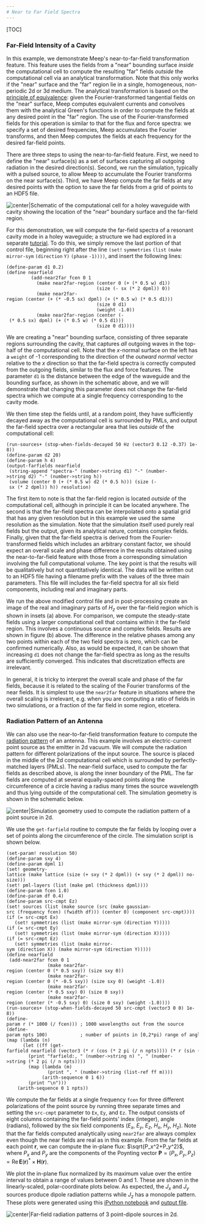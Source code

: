 ```yaml
---
# Near to Far Field Spectra
---
```


[TOC]

### Far-Field Intensity of a Cavity

In this example, we demonstrate Meep's near-to-far-field transformation feature. This feature uses the fields from a "near" bounding surface <i>inside</i> the computational cell to compute the resulting "far" fields <i>outside</i> the computational cell via an analytical transformation. Note that this only works if the "near" surface and the "far" region lie in a single, homogeneous, non-periodic 2d or 3d medium. The analytical transformation is based on the [principle of equivalence](http://arxiv.org/abs/1301.5366): given the Fourier-transformed tangential fields on the "near" surface, Meep computes equivalent currents and convolves them with the analytical Green's functions in order to compute the fields at any desired point in the "far" region. The use of the Fourier-transformed fields for this operation is similar to that for the flux and force spectra: we specify a set of desired frequencies, Meep accumulates the Fourier transforms, and then Meep computes the fields at each frequency for the desired far-field points.

There are three steps to using the near-to-far-field feature. First, we need to define the "near" surface(s) as a set of surfaces capturing all outgoing radiation in the desired direction(s). Second, we run the simulation, typically with a pulsed source, to allow Meep to accumulate the Fourier transforms on the near surface(s). Third, we have Meep compute the far fields at any desired points with the option to save the far fields from a grid of points to an HDF5 file.

![center|Schematic of the computational cell for a holey waveguide with cavity showing the location of the "near" boundary surface and the far-field region.](../images/N2ff_comp_cell.png)

For this demonstration, we will compute the far-field spectra of a resonant cavity mode in a holey waveguide; a structure we had explored in a separate [tutorial](Resonant_Modes_and_Transmission_in_a_Waveguide_Cavity.md). To do this, we simply remove the last portion of that control file, beginning right after the line `(set!` `symmetries` `(list` `(make` `mirror-sym` `(direction` `Y)` `(phase` `-1))))`, and insert the following lines:

```
(define-param d1 0.2)
(define nearfield
         (add-near2far fcen 0 1
           (make near2far-region (center 0 (+ (* 0.5 w) d1))
                                 (size (- sx (* 2 dpml)) 0))
           (make near2far-region (center (+ (* -0.5 sx) dpml) (+ (* 0.5 w) (* 0.5 d1)))
                                 (size 0 d1)
                                 (weight -1.0))
           (make near2far-region (center (- (* 0.5 sx) dpml) (+ (* 0.5 w) (* 0.5 d1)))
                                 (size 0 d1))))
```

We are creating a "near" bounding surface, consisting of three separate regions surrounding the cavity, that captures <i>all</i> outgoing waves in the top-half of the computational cell. Note that the *x*-normal surface on the left has a `weight` of -1 corresponding to the direction of the *outward normal* vector relative to the *x* direction so that the far-field spectra is correctly computed from the outgoing fields, similar to the flux and force features. The parameter `d1` is the distance between the edge of the waveguide and the bounding surface, as shown in the schematic above, and we will demonstrate that changing this parameter does not change the far-field spectra which we compute at a single frequency corresponding to the cavity mode.

We then time step the fields until, at a random point, they have sufficiently decayed away as the computational cell is surrounded by PMLs, and output the far-field spectra over a rectangular area that lies <i>outside</i> of the computational cell:

```
(run-sources+ (stop-when-fields-decayed 50 Hz (vector3 0.12 -0.37) 1e-8))
(define-param d2 20)
(define-param h 4)
(output-farfields nearfield
 (string-append "spectra-" (number->string d1) "-" (number->string d2) "-" (number->string h))
 (volume (center 0 (+ (* 0.5 w) d2 (* 0.5 h))) (size (- sx (* 2 dpml)) h)) resolution)
```

The first item to note is that the far-field region is located <i>outside</i> of the computational cell, although in principle it can be located anywhere. The second is that the far-field spectra can be interpolated onto a spatial grid that has any given resolution but in this example we used the same resolution as the simulation. Note that the simulation itself used purely real fields but the output, given its analytical nature, contains complex fields. Finally, given that the far-field spectra is derived from the Fourier-transformed fields which includes an arbitrary constant factor, we should expect an overall scale and phase difference in the results obtained using the near-to-far-field feature with those from a corresponding simulation involving the full computational volume. The key point is that the results will be qualitatively but not quantitatively identical. The data will be written out to an HDF5 file having a filename prefix with the values of the three main parameters. This file will includes the far-field spectra for all six field components, including real and imaginary parts.

We run the above modified control file and in post-processing create an image of the real and imaginary parts of $H_z$ over the far-field region which is shown in insets (a) above. For comparison, we compute the steady-state fields using a larger computational cell that contains within it the far-field region. This involves a continuous source and complex fields. Results are shown in figure (b) above. The difference in the relative phases among any two points within each of the two field spectra is zero, which can be confirmed numerically. Also, as would be expected, it can be shown that increasing `d1` does not change the far-field spectra as long as the results are sufficiently converged. This indicates that discretization effects are irrelevant.

In general, it is tricky to interpret the overall scale and phase of the far fields, because it is related to the scaling of the Fourier transforms of the near fields. It is simplest to use the `near2far` feature in situations where the overall scaling is irrelevant, e.g. when you are computing a ratio of fields in two simulations, or a fraction of the far field in some region, etcetera.

### Radiation Pattern of an Antenna

We can also use the near-to-far-field transformation feature to compute the [radiation pattern](https://en.wikipedia.org/wiki/Radiation_pattern) of an antenna. This example involves an electric-current point source as the emitter in 2d vacuum. We will compute the radiation pattern for different polarizations of the input source. The source is placed in the middle of the 2d computational cell which is surrounded by perfectly-matched layers (PMLs). The near-field surface, used to compute the far fields as described above, is along the inner boundary of the PML. The far fields are computed at several equally-spaced points along the circumference of a circle having a radius many times the source wavelength and thus lying outside of the computational cell. The simulation geometry is shown in the schematic below.

![center|Simulation geometry used to compute the radiation pattern of a point source in 2d.](../images/Near2far_simulation_geometry.png)



We use the `get-farfield` routine to compute the far fields by looping over a set of points along the circumference of the circle. The simulation script is shown below.

```
(set-param! resolution 50)
(define-param sxy 4)
(define-param dpml 1)
(set! geometry-lattice (make lattice (size (+ sxy (* 2 dpml)) (+ sxy (* 2 dpml)) no-size)))
(set! pml-layers (list (make pml (thickness dpml))))
(define-param fcen 1.0)
(define-param df 0.4)
(define-param src-cmpt Ez)
(set! sources (list (make source (src (make gaussian-src (frequency fcen) (fwidth df))) (center 0) (component src-cmpt))))
(if (= src-cmpt Ex)
   (set! symmetries (list (make mirror-sym (direction Y)))))
(if (= src-cmpt Ey)
   (set! symmetries (list (make mirror-sym (direction X)))))
(if (= src-cmpt Ez)
   (set! symmetries (list (make mirror-sym (direction X)) (make mirror-sym (direction Y)))))
(define nearfield
 (add-near2far fcen 0 1
               (make near2far-region (center 0 (* 0.5 sxy)) (size sxy 0))
               (make near2far-region (center 0 (* -0.5 sxy)) (size sxy 0) (weight -1.0))
               (make near2far-region (center (* 0.5 sxy) 0) (size 0 sxy))
               (make near2far-region (center (* -0.5 sxy) 0) (size 0 sxy) (weight -1.0))))
(run-sources+ (stop-when-fields-decayed 50 src-cmpt (vector3 0 0) 1e-8))
(define-param r (* 1000 (/ fcen))) ; 1000 wavelengths out from the source                                                                                          
(define-param npts 100)            ; number of points in [0,2*pi) range of angles                                                                                  
(map (lambda (n)
      (let ((ff (get-farfield nearfield (vector3 (* r (cos (* 2 pi (/ n npts)))) (* r (sin (* 2 pi (/ n npts)))) 0))))
        (print "farfield:, " (number->string n) ", " (number->string (* 2 pi (/ n npts))))
        (map (lambda (m)
               (print ", " (number->string (list-ref ff m))))
             (arith-sequence 0 1 6))
        (print "\n")))
    (arith-sequence 0 1 npts))
```


We compute the far fields at a single frequency `fcen` for three different polarizations of the point source by running three separate times and setting the `src-cmpt` parameter to `Ex`, `Ey`, and `Ez`. The output consists of eight columns containing the far-field points' index (integer), angle (radians), followed by the six field components ($E_x$, $E_y$, $E_z$, $H_x$, $H_y$, $H_z$). Note that the far fields computed analytically using `near2far` are always complex even though the near fields are real as in this example. From the far fields at each point $\mathbf{r}$, we can compute the in-plane flux: $\sqrt{P_x^2+P_y^2}$, where $P_x$ and $P_y$ are the components of the Poynting vector $\mathbf{P}=(P_x,P_y,P_z)=\mathrm{Re}\, \mathbf{E}(\mathbf{r})^*\times\mathbf{H}(\mathbf{r})$.

We plot the in-plane flux normalized by its maximum value over the entire interval to obtain a range of values between 0 and 1. These are shown in the linearly-scaled, polar-coordinate plots below. As expected, the $J_x$ and $J_y$ sources produce dipole radiation patterns while $J_z$ has a monopole pattern. These plots were generated using this [iPython notebook](http://ab-initio.mit.edu/~oskooi/wiki_data/farfield_radiation_pattern.ipynb) and [output file](http://ab-initio.mit.edu/~oskooi/wiki_data/source_Jy_farfields.dat).


![center|Far-field radiation patterns of 3 point-dipole sources in 2d.](../images/Source_radiation_pattern.png)


